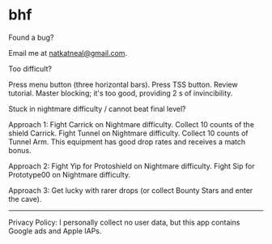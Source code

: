 # bhf
Found a bug?

Email me at natkatneal@gmail.com.

Too difficult?

Press menu button (three horizontal bars).
Press TSS button.
Review tutorial. 
Master blocking; it's too good, providing 2 s of invincibility.

Stuck in nightmare difficulty / cannot beat final level?

Approach 1:
Fight Carrick on Nightmare difficulty.
Collect 10 counts of the shield Carrick.
Fight Tunnel on Nightmare difficulty.
Collect 10 counts of Tunnel Arm.
This equipment has good drop rates and receives a match bonus.

Approach 2:
Fight Yip for Protoshield on Nightmare difficulty.
Fight Sip for Prototype00 on Nightmare difficulty.

Approach 3:
Get lucky with rarer drops (or collect Bounty Stars and enter the cave).

---
Privacy Policy:
I personally collect no user data, but this app contains Google ads and Apple IAPs.
